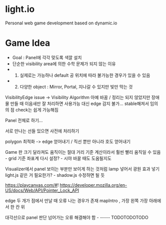 # light.io
Personal web game development based on dynamic.io


# Game Idea


- Goal : Panel에 각각 맞도록 색깔 설치
- 단순한 visibility area에 의한 수학 문제가 되지 않는 이유
- 1. 실제로는 가능하나 default 공 위치에 따라 불가능한 경우가 있을 수 있음
- 2. 다양한 object : Mirror, Portal, 지나갈 수 있지만 빛만 막는 것

VisibilityEdge issue -> Visibility Algorithm 아예 바꿈 / 정리는 되지 않았지만 장애물 만들 때 이음새만 잘 처리하면 사용가능
대신 edge 감지 불가... stable해져서 임의의 점 check는 쉽게 가능해짐

Panel 전체로 하기...

서로 만나는 선들 있으면 사전에 처리하기

polygon 최적화 -> edge 얻어내기 / 직선 뿐만 아니라 호도 얻어내기

Game 판 크기 달라져도 움직이는 절대 거리 기준 계산이라서 훨씬 빨리 움직일 수 있음 - grid 기준 좌표계 다시 설정? - 시야 바꿀 때도 도움될지도

Visualizer에서 panel 보이는 부분만 보이게 하는 것처럼 lamp 넣어서 광원 효과 넣기
light.js 같은 거 필요한가? - shadow.js 수정하면 될 듯

https://playcanvas.com/#!
https://developer.mozilla.org/en-US/docs/Web/API/Pointer_Lock_API

edge 두 개가 점에서 만날 때 오류 나는 경우가 존재 mapIntro , 가장 왼쪽 가장 아래에서 한 칸 위

대각선으로 panel 판단 넘어가는 오류 해결해야 함 - ----- TODOTODOTODO